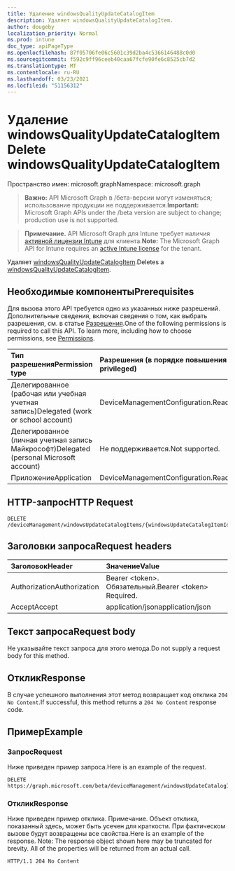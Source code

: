 ```yaml
---
title: Удаление windowsQualityUpdateCatalogItem
description: Удаляет windowsQualityUpdateCatalogItem.
author: dougeby
localization_priority: Normal
ms.prod: intune
doc_type: apiPageType
ms.openlocfilehash: 87f05706fe06c5601c39d2ba4c5366146488c0d0
ms.sourcegitcommit: f592c9ff96ceeb40caa67fcfe90fe6c8525cb7d2
ms.translationtype: MT
ms.contentlocale: ru-RU
ms.lasthandoff: 03/23/2021
ms.locfileid: "51156312"
---
```

# <a name="delete-windowsqualityupdatecatalogitem"></a><span data-ttu-id="d3265-103">Удаление windowsQualityUpdateCatalogItem</span><span class="sxs-lookup"><span data-stu-id="d3265-103">Delete windowsQualityUpdateCatalogItem</span></span>

<span data-ttu-id="d3265-104">Пространство имен: microsoft.graph</span><span class="sxs-lookup"><span data-stu-id="d3265-104">Namespace: microsoft.graph</span></span>

> <span data-ttu-id="d3265-105">**Важно:** API Microsoft Graph в /бета-версии могут изменяться; использование продукции не поддерживается.</span><span class="sxs-lookup"><span data-stu-id="d3265-105">**Important:** Microsoft Graph APIs under the /beta version are subject to change; production use is not supported.</span></span>

> <span data-ttu-id="d3265-106">**Примечание.** API Microsoft Graph для Intune требует наличия [активной лицензии Intune](https://go.microsoft.com/fwlink/?linkid=839381) для клиента.</span><span class="sxs-lookup"><span data-stu-id="d3265-106">**Note:** The Microsoft Graph API for Intune requires an [active Intune license](https://go.microsoft.com/fwlink/?linkid=839381) for the tenant.</span></span>

<span data-ttu-id="d3265-107">Удаляет [windowsQualityUpdateCatalogItem](../resources/intune-softwareupdate-windowsqualityupdatecatalogitem.md).</span><span class="sxs-lookup"><span data-stu-id="d3265-107">Deletes a [windowsQualityUpdateCatalogItem](../resources/intune-softwareupdate-windowsqualityupdatecatalogitem.md).</span></span>

## <a name="prerequisites"></a><span data-ttu-id="d3265-108">Необходимые компоненты</span><span class="sxs-lookup"><span data-stu-id="d3265-108">Prerequisites</span></span>
<span data-ttu-id="d3265-p101">Для вызова этого API требуется одно из указанных ниже разрешений. Дополнительные сведения, включая сведения о том, как выбрать разрешения, см. в статье [Разрешения](/graph/permissions-reference).</span><span class="sxs-lookup"><span data-stu-id="d3265-p101">One of the following permissions is required to call this API. To learn more, including how to choose permissions, see [Permissions](/graph/permissions-reference).</span></span>

|<span data-ttu-id="d3265-111">Тип разрешения</span><span class="sxs-lookup"><span data-stu-id="d3265-111">Permission type</span></span>|<span data-ttu-id="d3265-112">Разрешения (в порядке повышения привилегий)</span><span class="sxs-lookup"><span data-stu-id="d3265-112">Permissions (from least to most privileged)</span></span>|
|:---|:---|
|<span data-ttu-id="d3265-113">Делегированное (рабочая или учебная учетная запись)</span><span class="sxs-lookup"><span data-stu-id="d3265-113">Delegated (work or school account)</span></span>|<span data-ttu-id="d3265-114">DeviceManagementConfiguration.ReadWrite.All</span><span class="sxs-lookup"><span data-stu-id="d3265-114">DeviceManagementConfiguration.ReadWrite.All</span></span>|
|<span data-ttu-id="d3265-115">Делегированное (личная учетная запись Майкрософт)</span><span class="sxs-lookup"><span data-stu-id="d3265-115">Delegated (personal Microsoft account)</span></span>|<span data-ttu-id="d3265-116">Не поддерживается.</span><span class="sxs-lookup"><span data-stu-id="d3265-116">Not supported.</span></span>|
|<span data-ttu-id="d3265-117">Приложение</span><span class="sxs-lookup"><span data-stu-id="d3265-117">Application</span></span>|<span data-ttu-id="d3265-118">DeviceManagementConfiguration.ReadWrite.All</span><span class="sxs-lookup"><span data-stu-id="d3265-118">DeviceManagementConfiguration.ReadWrite.All</span></span>|

## <a name="http-request"></a><span data-ttu-id="d3265-119">HTTP-запрос</span><span class="sxs-lookup"><span data-stu-id="d3265-119">HTTP Request</span></span>
<!-- {
  "blockType": "ignored"
}
-->
``` http
DELETE /deviceManagement/windowsUpdateCatalogItems/{windowsUpdateCatalogItemId}
```

## <a name="request-headers"></a><span data-ttu-id="d3265-120">Заголовки запроса</span><span class="sxs-lookup"><span data-stu-id="d3265-120">Request headers</span></span>
|<span data-ttu-id="d3265-121">Заголовок</span><span class="sxs-lookup"><span data-stu-id="d3265-121">Header</span></span>|<span data-ttu-id="d3265-122">Значение</span><span class="sxs-lookup"><span data-stu-id="d3265-122">Value</span></span>|
|:---|:---|
|<span data-ttu-id="d3265-123">Authorization</span><span class="sxs-lookup"><span data-stu-id="d3265-123">Authorization</span></span>|<span data-ttu-id="d3265-124">Bearer &lt;token&gt;. Обязательный.</span><span class="sxs-lookup"><span data-stu-id="d3265-124">Bearer &lt;token&gt; Required.</span></span>|
|<span data-ttu-id="d3265-125">Accept</span><span class="sxs-lookup"><span data-stu-id="d3265-125">Accept</span></span>|<span data-ttu-id="d3265-126">application/json</span><span class="sxs-lookup"><span data-stu-id="d3265-126">application/json</span></span>|

## <a name="request-body"></a><span data-ttu-id="d3265-127">Текст запроса</span><span class="sxs-lookup"><span data-stu-id="d3265-127">Request body</span></span>
<span data-ttu-id="d3265-128">Не указывайте текст запроса для этого метода.</span><span class="sxs-lookup"><span data-stu-id="d3265-128">Do not supply a request body for this method.</span></span>

## <a name="response"></a><span data-ttu-id="d3265-129">Отклик</span><span class="sxs-lookup"><span data-stu-id="d3265-129">Response</span></span>
<span data-ttu-id="d3265-130">В случае успешного выполнения этот метод возвращает код отклика `204 No Content`.</span><span class="sxs-lookup"><span data-stu-id="d3265-130">If successful, this method returns a `204 No Content` response code.</span></span>

## <a name="example"></a><span data-ttu-id="d3265-131">Пример</span><span class="sxs-lookup"><span data-stu-id="d3265-131">Example</span></span>

### <a name="request"></a><span data-ttu-id="d3265-132">Запрос</span><span class="sxs-lookup"><span data-stu-id="d3265-132">Request</span></span>
<span data-ttu-id="d3265-133">Ниже приведен пример запроса.</span><span class="sxs-lookup"><span data-stu-id="d3265-133">Here is an example of the request.</span></span>
``` http
DELETE https://graph.microsoft.com/beta/deviceManagement/windowsUpdateCatalogItems/{windowsUpdateCatalogItemId}
```

### <a name="response"></a><span data-ttu-id="d3265-134">Отклик</span><span class="sxs-lookup"><span data-stu-id="d3265-134">Response</span></span>
<span data-ttu-id="d3265-p102">Ниже приведен пример отклика. Примечание. Объект отклика, показанный здесь, может быть усечен для краткости. При фактическом вызове будут возвращены все свойства.</span><span class="sxs-lookup"><span data-stu-id="d3265-p102">Here is an example of the response. Note: The response object shown here may be truncated for brevity. All of the properties will be returned from an actual call.</span></span>
``` http
HTTP/1.1 204 No Content
```





